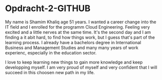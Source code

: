 # Opdracht-2-GITHUB 
My name is Shamim Khaliq age 51 years. I wanted a career change into the IT field and I enrolled for the programm Cloud Engineering. Feeling very excited and a little nerves at the same time. It's the second day and I am finding a it abit hard, to find how things work, but I guess that's part of the learning process.
I already have a bachelors degree in International Business and Management Studies and many many years of work experienc, especially in the education sector. 

I love to keep learning new things to gain more knowledge and keep developping myself. I am very proud of myself and very confident that I will succeed in this choosen new path in my life. 
